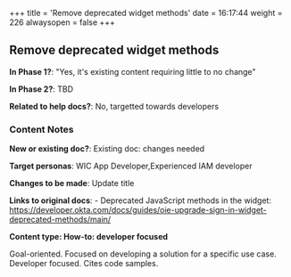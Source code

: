 +++
title = 'Remove deprecated widget methods'
date = 16:17:44
weight = 226
alwaysopen = false
+++

## Remove deprecated widget methods

**In Phase 1?**: "Yes, it's existing content requiring little to no change"

**In Phase 2?**: TBD

**Related to help docs?**: No, targetted towards developers



### Content Notes

**New or existing doc?**: Existing doc: changes needed

**Target personas**: WIC App Developer,Experienced IAM developer

**Changes to be made**: Update title

**Links to original docs**: - Deprecated JavaScript methods in the widget: https://developer.okta.com/docs/guides/oie-upgrade-sign-in-widget-deprecated-methods/main/

**Content type: How-to: developer focused**

Goal-oriented. Focused on developing a solution for a specific use case. Developer focused. Cites code samples.


